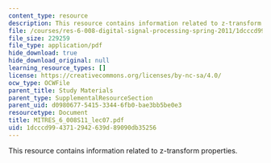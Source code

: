 ```yaml
---
content_type: resource
description: This resource contains information related to z-transform properties.
file: /courses/res-6-008-digital-signal-processing-spring-2011/1dcccd9943712942639d89090db35256_MITRES_6_008S11_lec07.pdf
file_size: 229259
file_type: application/pdf
hide_download: true
hide_download_original: null
learning_resource_types: []
license: https://creativecommons.org/licenses/by-nc-sa/4.0/
ocw_type: OCWFile
parent_title: Study Materials
parent_type: SupplementalResourceSection
parent_uid: d0980677-5415-3344-6fb0-bae3bb5be0e3
resourcetype: Document
title: MITRES_6_008S11_lec07.pdf
uid: 1dcccd99-4371-2942-639d-89090db35256
---
```

This resource contains information related to z-transform properties.